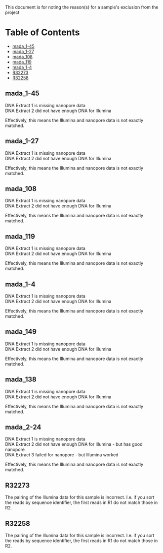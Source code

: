 This document is for noting the reason(s) for a sample's exclusion from the project

[TOC]: #

# Table of Contents
- [mada_1-45](#mada_1-45)
- [mada_1-27](#mada_1-27)
- [mada_108](#mada_108)
- [mada_119](#mada_119)
- [mada_1-4](#mada_1-4)
- [R32273](#r32273)
- [R32258](#r32258)


## mada_1-45

DNA Extract 1 is missing nanopore data  
DNA Extract 2 did not have enough DNA for Illumina

Effectively, this means the Illumina and nanopore data is not exactly matched.

## mada_1-27

DNA Extract 1 is missing nanopore data  
DNA Extract 2 did not have enough DNA for Illumina

Effectively, this means the Illumina and nanopore data is not exactly matched.

## mada_108

DNA Extract 1 is missing nanopore data  
DNA Extract 2 did not have enough DNA for Illumina

Effectively, this means the Illumina and nanopore data is not exactly matched.

## mada_119

DNA Extract 1 is missing nanopore data  
DNA Extract 2 did not have enough DNA for Illumina

Effectively, this means the Illumina and nanopore data is not exactly matched.

## mada_1-4

DNA Extract 1 is missing nanopore data  
DNA Extract 2 did not have enough DNA for Illumina

Effectively, this means the Illumina and nanopore data is not exactly matched.

## mada_149

DNA Extract 1 is missing nanopore data  
DNA Extract 2 did not have enough DNA for Illumina

Effectively, this means the Illumina and nanopore data is not exactly matched.

## mada_138

DNA Extract 1 is missing nanopore data  
DNA Extract 2 did not have enough DNA for Illumina

Effectively, this means the Illumina and nanopore data is not exactly matched.

## mada_2-24

DNA Extract 1 is missing nanopore data  
DNA Extract 2 did not have enough DNA for Illumina - but has good nanopore  
DNA Extract 3 failed for nanopore - but Illumina worked  

Effectively, this means the Illumina and nanopore data is not exactly matched.

## R32273

The pairing of the Illumina data for this sample is incorrect. I.e. if you sort the reads 
by sequence identifier, the first reads in R1 do not match those in R2.

## R32258

The pairing of the Illumina data for this sample is incorrect. I.e. if you sort the reads 
by sequence identifier, the first reads in R1 do not match those in R2.

